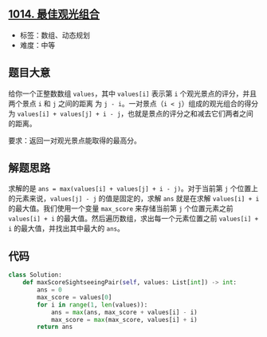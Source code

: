 ## [1014. 最佳观光组合](https://leetcode-cn.com/problems/best-sightseeing-pair/)

- 标签：数组、动态规划
- 难度：中等

## 题目大意

给你一个正整数数组 `values`，其中 `values[i]` 表示第 `i` 个观光景点的评分，并且两个景点 `i` 和 `j` 之间的距离 为 `j - i`。一对景点（`i < j`）组成的观光组合的得分为 `values[i] + values[j] + i - j`，也就是景点的评分之和减去它们两者之间的距离。

要求：返回一对观光景点能取得的最高分。

## 解题思路

求解的是 `ans = max(values[i] + values[j] + i - j)`。对于当前第 `j` 个位置上的元素来说，`values[j] - j` 的值是固定的，求解 `ans` 就是在求解 `values[i] + i` 的最大值。我们使用一个变量 `max_score` 来存储当前第 `j` 个位置元素之前 `values[i] + i` 的最大值。然后遍历数组，求出每一个元素位置之前 `values[i] + i` 的最大值，并找出其中最大的 `ans`。

## 代码

```Python
class Solution:
    def maxScoreSightseeingPair(self, values: List[int]) -> int:
        ans = 0
        max_score = values[0]
        for i in range(1, len(values)):
            ans = max(ans, max_score + values[i] - i)
            max_score = max(max_score, values[i] + i)
        return ans
```
